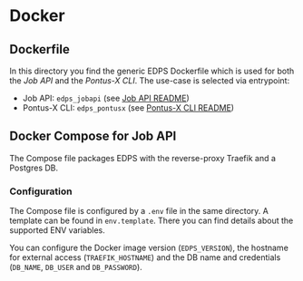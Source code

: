 # Docker

## Dockerfile

In this directory you find the generic EDPS Dockerfile which is used for both the *Job API* and the *Pontus-X CLI*. The use-case is selected via entrypoint:

- Job API: `edps_jobapi` (see [Job API README](../src/jobapi/README.md))
- Pontus-X CLI: `edps_pontusx` (see [Pontus-X CLI README](../src/pontusx/README.md))

## Docker Compose for Job API

The Compose file packages EDPS with the reverse-proxy Traefik and a Postgres DB.

### Configuration

The Compose file is configured by a `.env` file in the same directory. A template can be found in `env.template`. There you can find details about the supported ENV variables.

You can configure the Docker image version (`EDPS_VERSION`), the hostname for external access (`TRAEFIK_HOSTNAME`) and the DB name and credentials (`DB_NAME`, `DB_USER` and `DB_PASSWORD`).
